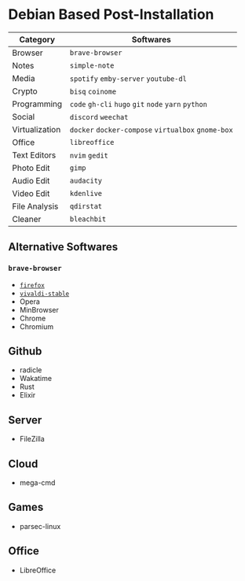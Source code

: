 # Debian Based Post-Installation

Category | Softwares
---|---
Browser | `brave-browser`
Notes | `simple-note`
Media | `spotify` `emby-server` `youtube-dl`
Crypto | `bisq` `coinome`
Programming | `code` `gh-cli` `hugo` `git` `node` `yarn` `python`
Social | `discord` `weechat`
Virtualization | `docker` `docker-compose` `virtualbox` `gnome-box`
Office | `libreoffice`
Text Editors | `nvim` `gedit`
Photo Edit | `gimp`
Audio Edit | `audacity`
Video Edit | `kdenlive`
File Analysis | `qdirstat`
Cleaner | `bleachbit`

## Alternative Softwares

### `brave-browser`
- [`firefox`](https://www.mozilla.org/en-US/firefox/new/)
- [`vivaldi-stable`](https://vivaldi.com/download/)
- Opera
- MinBrowser
- Chrome
- Chromium


## Github
- radicle
- Wakatime
- Rust
- Elixir


## Server
- FileZilla

## Cloud
- mega-cmd

## Games
- parsec-linux

## Office
- LibreOffice


